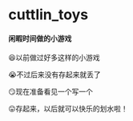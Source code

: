 # cuttlin_toys
#### 闲暇时间做的小游戏 ####

:laughing:以前做过好多这样的小游戏

:sob:不过后来没有存起来就丢了

:smirk:现在准备看见一个写一个

:stuck_out_tongue:存起来，以后就可以快乐的划水啦！

